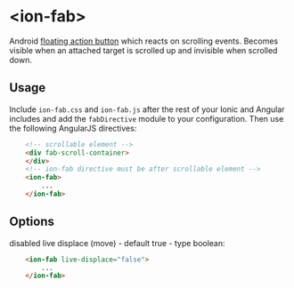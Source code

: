 &lt;ion-fab&gt;
===================

Android [floating action button](http://www.google.com/design/spec/components/buttons.html#buttons-floating-action-button) which reacts on scrolling events. Becomes visible when an attached target is scrolled up and invisible when scrolled down.

## Usage

Include `ion-fab.css` and `ion-fab.js` after the rest of your Ionic and Angular includes and add the `fabDirective` module to your configuration. Then use the following AngularJS directives:

```html
    <!-- scrollable element -->
    <div fab-scroll-container>
    </div>
    <!-- ion-fab directive must be after scrollable element -->
    <ion-fab>
        ...
    </ion-fab>
```

## Options

disabled live displace (move) - default true - type boolean:

```html
    <ion-fab live-displace="false">
        ...
    </ion-fab>
```